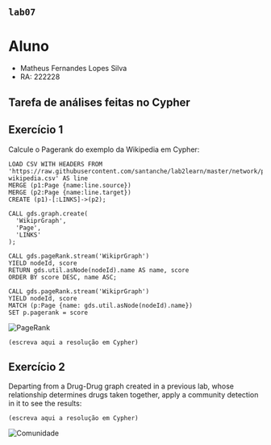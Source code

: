 ## `lab07`

# Aluno
* Matheus Fernandes Lopes Silva
* RA: 222228

## Tarefa de análises feitas no Cypher

## Exercício 1

Calcule o Pagerank do exemplo da Wikipedia em Cypher:

~~~cypher
LOAD CSV WITH HEADERS FROM 'https://raw.githubusercontent.com/santanche/lab2learn/master/network/pagerank/pagerank-wikipedia.csv' AS line
MERGE (p1:Page {name:line.source})
MERGE (p2:Page {name:line.target})
CREATE (p1)-[:LINKS]->(p2);

CALL gds.graph.create(
  'WikiprGraph',
  'Page',
  'LINKS'
);

CALL gds.pageRank.stream('WikiprGraph')
YIELD nodeId, score
RETURN gds.util.asNode(nodeId).name AS name, score
ORDER BY score DESC, name ASC;

CALL gds.pageRank.stream('WikiprGraph')
YIELD nodeId, score
MATCH (p:Page {name: gds.util.asNode(nodeId).name})
SET p.pagerank = score
~~~

![PageRank](images/pagerank-cytoscape.png)

~~~cypher
(escreva aqui a resolução em Cypher)
~~~

## Exercício 2

Departing from a Drug-Drug graph created in a previous lab, whose relationship determines drugs taken together, apply a community detection in it to see the results:

~~~cypher
(escreva aqui a resolução em Cypher)
~~~

![Comunidade](images/comunidade-cytoscape.png)
